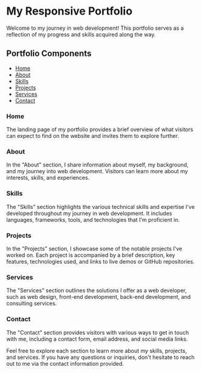 # My Responsive Portfolio

Welcome to my journey in web development! This portfolio serves as a reflection of my progress and skills acquired along the way.

## Portfolio Components

- [Home](#home)
- [About](#about)
- [Skills](#skills)
- [Projects](#projects)
- [Services](#services)
- [Contact](#contact)

### Home
The landing page of my portfolio provides a brief overview of what visitors can expect to find on the website and invites them to explore further.

### About
In the "About" section, I share information about myself, my background, and my journey into web development. Visitors can learn more about my interests, skills, and experiences.

### Skills
The "Skills" section highlights the various technical skills and expertise I've developed throughout my journey in web development. It includes languages, frameworks, tools, and technologies that I'm proficient in.

### Projects
In the "Projects" section, I showcase some of the notable projects I've worked on. Each project is accompanied by a brief description, key features, technologies used, and links to live demos or GitHub repositories.

### Services
The "Services" section outlines the solutions I offer as a web developer, such as web design, front-end development, back-end development, and consulting services.

### Contact
The "Contact" section provides visitors with various ways to get in touch with me, including a contact form, email address, and social media links.

Feel free to explore each section to learn more about my skills, projects, and services. If you have any questions or inquiries, don't hesitate to reach out to me via the contact information provided.